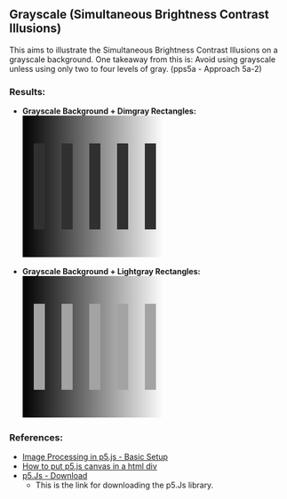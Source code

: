 ## Grayscale (Simultaneous Brightness Contrast Illusions)

This aims to illustrate the Simultaneous Brightness Contrast Illusions on a grayscale background. One takeaway from this is: Avoid using grayscale unless using only two to four levels of gray. (pps5a - Approach 5a-2)

### Results:

- **Grayscale Background + Dimgray Rectangles:**<br>
  ![grayscale_sbci_dimgray.png](./output/grayscale_sbci_dimgray.png)

- **Grayscale Background + Lightgray Rectangles:**<br>
  ![grayscale_sbci_lightgray.png](./output/grayscale_sbci_lightgray.png)

### References:

- [Image Processing in p5.js - Basic Setup](https://idmnyu.github.io/p5.js-image/index.html)
- [How to put p5.js canvas in a html div](https://stackoverflow.com/a/36540479)
- [p5.Js - Download](https://p5js.org/download/)
  - This is the link for downloading the p5.Js library.
